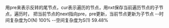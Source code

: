 用pre来表示反转的尾节点，cur表示遍历的节点，用nxt保存当前遍历节点的子节点，遍历时，
把当前节点的next指向pre，pre更新，当前节点更新为子节点
--时间复杂度为O(N) 100%
--空间复杂度为S(1) 59.48%
